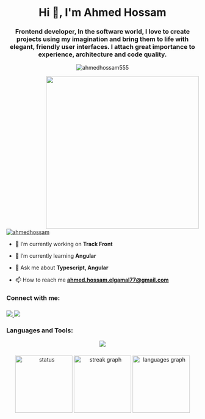 <h1 align="center">Hi 👋, I'm Ahmed Hossam</h1>

###
<h3 align="center">Frontend developer, In the software world, I love to create projects using my imagination and bring them to life with elegant, friendly user interfaces. I attach great importance to experience, architecture and code quality.</h3>
<p align="center"> <img src="https://komarev.com/ghpvc/?username=ahmedhossam555&label=Profile%20views&color=0e75b6&style=flat" alt="ahmedhossam555" /> </p>

<img align ="right" width="400" src="https://magiccopy.xyz/assets/images/hadder.gif"/>

###
<br>

###
<p align="left"> <a href="https://twitter.com/ahmedhossam" target="blank"><img src="https://img.shields.io/twitter/follow/ahmedhossam?logo=twitter&style=for-the-badge" alt="ahmedhossam" /></a> </p>

- 🔭 I’m currently working on **Track Front**

- 🌱 I’m currently learning **Angular**

- 💬 Ask me about **Typescript, Angular**

- 📫 How to reach me **ahmed.hossam.elgamal77@gmail.com**

<h3 align="left">Connect with me:</h3>

###

<div align="left">

  <a href="mailto:ahmed.hossam.elgamal77@gmail.com" target="_blank">
    <img src="https://skillicons.dev/icons?i=gmail&perline=7" />
  </a>
  <a href="www.linkedin.com/in/ahmed-hossam-ab7114328" target="_blank">
    <img src="https://skillicons.dev/icons?i=linkedin&perline=7" />
  </a>
</div>

###

<h3 align="left">Languages and Tools:</h3>
<p align="center">
  <a href="https://skillicons.dev">
    <img src="https://skillicons.dev/icons?i=angular,ts,js,html,css,bootstrap,tailwind,sass,github,git,webpack,vscode,cpp,py,gulp&perline=5" />
  </a>
</p>

###
<div align="center">
  <img src="https://github-readme-stats.vercel.app/api?username=AhmedHossam555&show_icons=true&theme=dark" height="150" alt="status">
  <img src="https://streak-stats.demolab.com?user=AhmedHossam555&locale=en&mode=daily&theme=dark&hide_border=false&border_radius=5" height="150" alt="streak graph"  />
  <img src="https://github-readme-stats.vercel.app/api/top-langs?username=AhmedHossam555&locale=en&hide_title=false&layout=compact&card_width=320&langs_count=5&theme=dark&hide_border=false" height="150" alt="languages graph"  />
</div>

###
